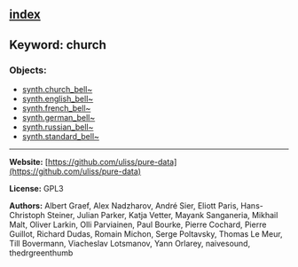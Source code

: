 [index](../index.html)
---

## Keyword: church

### Objects:
* [synth.church_bell~](../synth.church_bell~.html)
* [synth.english_bell~](../synth.english_bell~.html)
* [synth.french_bell~](../synth.french_bell~.html)
* [synth.german_bell~](../synth.german_bell~.html)
* [synth.russian_bell~](../synth.russian_bell~.html)
* [synth.standard_bell~](../synth.standard_bell~.html)

---
**Website:** [https://github.com/uliss/pure-data](https://github.com/uliss/pure-data)

**License:** GPL3

**Authors:** Albert Graef, Alex Nadzharov, André Sier, Eliott Paris, Hans-Christoph Steiner, Julian Parker, Katja Vetter, Mayank Sanganeria, Mikhail Malt, Oliver Larkin, Olli Parviainen, Paul Bourke, Pierre Cochard, Pierre Guillot, Richard Dudas, Romain Michon, Serge Poltavsky, Thomas Le Meur, Till Bovermann, Viacheslav Lotsmanov, Yann Orlarey, naivesound, thedrgreenthumb
